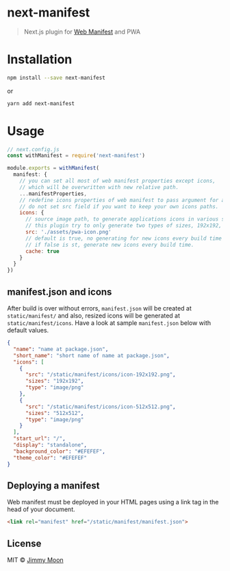 # next-manifest

> Next.js plugin for [Web Manifest](https://developer.mozilla.org/en-US/docs/Web/Manifest) and PWA

# Installation

```sh
npm install --save next-manifest
```
or

```sh
yarn add next-manifest
```

# Usage

```js
// next.config.js
const withManifest = require('next-manifest')

module.exports = withManifest(
  manifest: {
    // you can set all most of web manifest properties except icons,
    // which will be overwritten with new relative path.
    ...manifestProperties,
    // redefine icons properties of web manifest to pass argument for a source icon.
    // do not set src field if you want to keep your own icons paths.
    icons: {
      // source image path, to generate applications icons in various sizes for manifest.
      // this plugin try to only generate two types of sizes, 192x192, 512x512.
      src: './assets/pwa-icon.png'
      // default is true, no generating for new icons every build time until images hash changed.
      // if false is st, generate new icons every build time.
      cache: true
    }
  }
})
```

## manifest.json and icons

After build is over without errors, `manifest.json` will be created at `static/manifest/` and also, resized icons will be generated at `static/manifest/icons`. Have a look at sample `manifest.json` below with default values.

```json
{
  "name": "name at package.json",
  "short_name": "short name of name at package.json",
  "icons": [
    {
      "src": "/static/manifest/icons/icon-192x192.png",
      "sizes": "192x192",
      "type": "image/png"
    },
    {
      "src": "/static/manifest/icons/icon-512x512.png",
      "sizes": "512x512",
      "type": "image/png"
    }
  ],
  "start_url": "/",
  "display": "standalone",
  "background_color": "#EFEFEF",
  "theme_color": "#EFEFEF"
}
```


## Deploying a manifest

Web manifest must be deployed in your HTML pages using a link tag in the head of your document.

```html
<link rel="manifest" href="/static/manifest/manifest.json">
```

## License

MIT © [Jimmy Moon](https://ragingwind.me)
